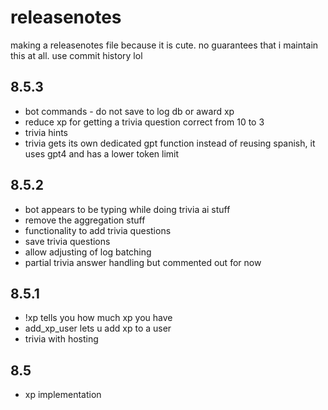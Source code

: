# releasenotes
making a releasenotes file because it is cute. no guarantees that i maintain this at all. use commit history lol

## 8.5.3
- bot commands - do not save to log db or award xp
- reduce xp for getting a trivia question correct from 10 to 3
- trivia hints
- trivia gets its own dedicated gpt function instead of reusing spanish, it uses gpt4 and has a lower token limit

## 8.5.2
- bot appears to be typing while doing trivia ai stuff
- remove the aggregation stuff
- functionality to add trivia questions
- save trivia questions
- allow adjusting of log batching
- partial trivia answer handling but commented out for now

## 8.5.1
- !xp tells you how much xp you have
- add_xp_user lets u add xp to a user
- trivia with hosting

## 8.5
- xp implementation